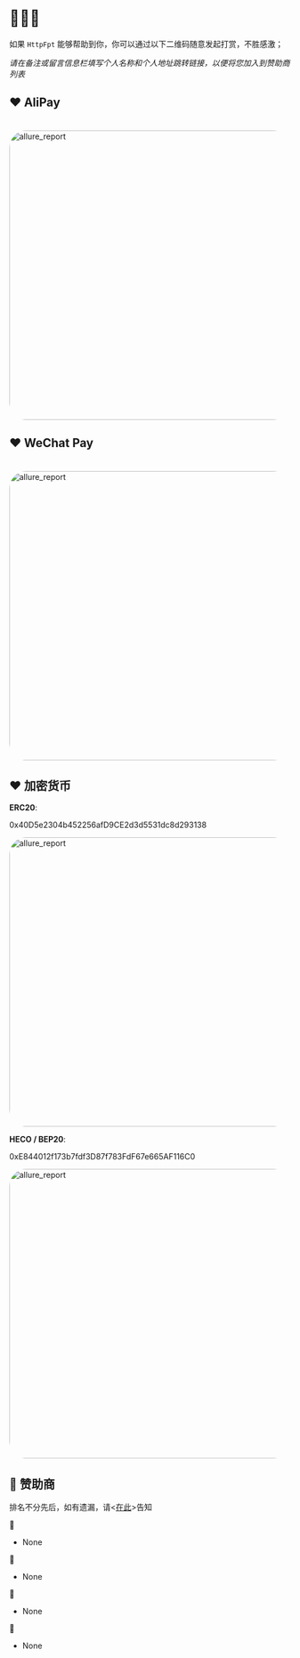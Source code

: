 # 🙏🙏🙏

如果 `HttpFpt` 能够帮助到你，你可以通过以下二维码随意发起打赏，不胜感激；

*请在备注或留言信息栏填写个人名称和个人地址跳转链接，以便将您加入到赞助商列表*

## ❤️ AliPay

<img :src="$withBase('/assets/img/ali_pay.jpg')" alt="allure_report" style="width:520px;margin-top:20px;border-radius:6%;">

## ❤️ WeChat Pay

<img :src="$withBase('/assets/img/weixin_pay.jpg')" alt="allure_report" style="width:520px;margin-top:20px;border-radius:6%;">

## ❤️ 加密货币

**ERC20**:

0x40D5e2304b452256afD9CE2d3d5531dc8d293138

<img :src="$withBase('/assets/img/ERC20_pay.jpg')" alt="allure_report" style="width:520px;border-radius:6%;">

**HECO / BEP20**:

0xE844012f173b7fdf3D87f783FdF67e665AF116C0

<img :src="$withBase('/assets/img/HECO_pay.jpg')" alt="allure_report" style="width:520px;border-radius:6%;">

## 🏅 赞助商

排名不分先后，如有遗漏，请<[在此](https://github.com/wu-clan/httpfpt/discussions)>告知

🥇 <!-- （ >= 50 ¥ ） -->

- None

🥈 <!-- （ >= 20 ¥ ） -->

- None

🥉 <!-- （ >= 10 ¥ ） -->

- None

🏅 <!-- （ < 10 ¥ ） -->

- None
